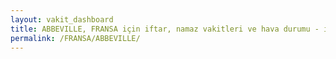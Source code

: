 ```yaml
---
layout: vakit_dashboard
title: ABBEVILLE, FRANSA için iftar, namaz vakitleri ve hava durumu - ilçe/eyalet seç
permalink: /FRANSA/ABBEVILLE/
---
```


<script type="text/javascript">
  var GLOBAL_COUNTRY = 'FRANSA';
  var GLOBAL_CITY = 'ABBEVILLE';
  var GLOBAL_STATE = '';
  var lat = 72;
  var lon = 21;
</script>

